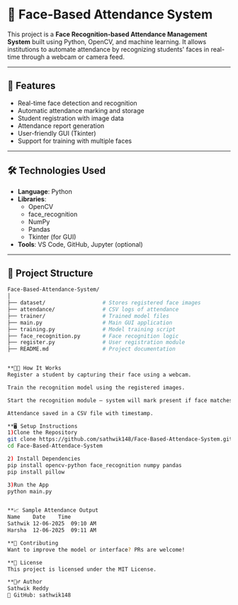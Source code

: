 # 📸 Face-Based Attendance System

This project is a **Face Recognition-based Attendance Management System** built using Python, OpenCV, and machine learning. It allows institutions to automate attendance by recognizing students' faces in real-time through a webcam or camera feed.

---

## 🚀 Features

- Real-time face detection and recognition
- Automatic attendance marking and storage
- Student registration with image data
- Attendance report generation
- User-friendly GUI (Tkinter)
- Support for training with multiple faces

---

## 🛠️ Technologies Used

- **Language**: Python
- **Libraries**:
  - OpenCV
  - face_recognition
  - NumPy
  - Pandas
  - Tkinter (for GUI)
- **Tools**: VS Code, GitHub, Jupyter (optional)

---

## 📂 Project Structure

```bash
Face-Based-Attendance-System/
│
├── dataset/                  # Stores registered face images
├── attendance/               # CSV logs of attendance
├── trainer/                  # Trained model files
├── main.py                   # Main GUI application
├── training.py               # Model training script
├── face_recognition.py       # Face recognition logic
├── register.py               # User registration module
├── README.md                 # Project documentation


**🧑‍🎓 How It Works
Register a student by capturing their face using a webcam.

Train the recognition model using the registered images.

Start the recognition module — system will mark present if face matches.

Attendance saved in a CSV file with timestamp.

**🖥️ Setup Instructions
1)Clone the Repository
git clone https://github.com/sathwik148/Face-Based-Attendace-System.git
cd Face-Based-Attendace-System

2) Install Dependencies
pip install opencv-python face_recognition numpy pandas
pip install pillow

3)Run the App
python main.py


**📈 Sample Attendance Output
Name	Date	Time
Sathwik	12-06-2025	09:10 AM
Harsha	12-06-2025	09:11 AM

**🤝 Contributing
Want to improve the model or interface? PRs are welcome!

**📄 License
This project is licensed under the MIT License.

**🙋‍♂️ Author
Sathwik Reddy
🔗 GitHub: sathwik148



